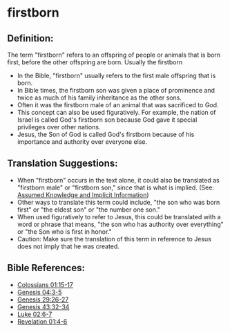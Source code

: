 # firstborn #

## Definition: ##

The term "firstborn" refers to an offspring of people or animals that is born first, before the other offspring are born. Usually the firstborn

* In the Bible, "firstborn" usually refers to the first male offspring that is born.
* In Bible times, the firstborn son was given a place of prominence and twice as much of his family inheritance as the other sons.
* Often it was the firstborn male of an animal that was sacrificed to God.
* This concept can also be used figuratively. For example, the nation of Israel is called God's firstborn son because God gave it special privileges over other nations.
* Jesus, the Son of God is called God's firstborn because of his importance and authority over everyone else.

## Translation Suggestions: ##

* When "firstborn" occurs in the text alone, it could also be translated as "firstborn male" or "firstborn son," since that is what is implied. (See: [Assumed Knowledge and Implicit Information](en/ta-vol1/translate/man/figs-explicit))
* Other ways to translate this term could include,  "the son who was born first" or "the eldest son" or "the number one son."
* When used figuratively to refer to Jesus, this could be translated with a word or phrase that means, "the son who has authority over everything" or "the Son who is first in honor."
* Caution: Make sure the translation of this term in reference to Jesus does not imply that he was created.



## Bible References: ##

* [Colossians 01:15-17](en/tn/col/help/01/15)
* [Genesis 04:3-5](en/tn/gen/help/04/03)
* [Genesis 29:26-27](en/tn/gen/help/29/26)
* [Genesis 43:32-34](en/tn/gen/help/43/32)
* [Luke 02:6-7](en/tn/luk/help/02/06)
* [Revelation 01:4-6](en/tn/rev/help/01/04)